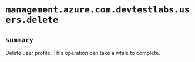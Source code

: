 # `management.azure.com.devtestlabs.users.delete`

## `summary`
Delete user profile. This operation can take a while to complete.


